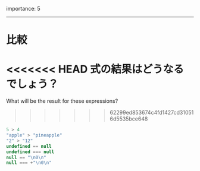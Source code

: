 importance: 5

---

# 比較

<<<<<<< HEAD
式の結果はどうなるでしょう？
=======
What will be the result for these expressions?
>>>>>>> 62299ed853674c4fd1427cd310516d5535bce648

```js no-beautify
5 > 4
"apple" > "pineapple"
"2" > "12"
undefined == null
undefined === null
null == "\n0\n"
null === +"\n0\n"
```
